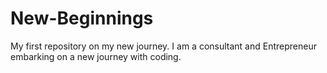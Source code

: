 # New-Beginnings
My first repository on my new journey.
I am a consultant and Entrepreneur embarking on a new journey with coding.
